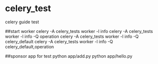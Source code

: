 # celery_test
celery guide test

##start worker 
celery -A celery_tests worker -l info
celery -A celery_tests worker -l info -Q operation
celery -A celery_tests worker -l info -Q celery_default
celery -A celery_tests worker -l info -Q celery_default,operation

##sponsor app for test
python app/add.py
python app/hello.py


